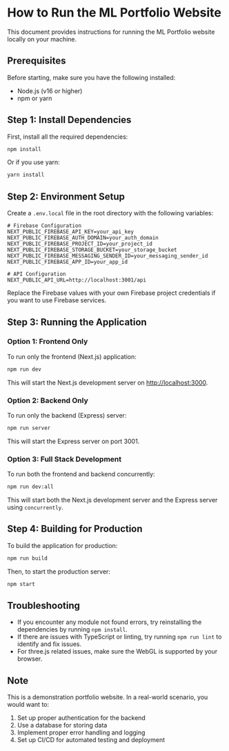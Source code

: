 # How to Run the ML Portfolio Website

This document provides instructions for running the ML Portfolio website locally on your machine.

## Prerequisites

Before starting, make sure you have the following installed:
- Node.js (v16 or higher)
- npm or yarn

## Step 1: Install Dependencies

First, install all the required dependencies:

```bash
npm install
```

Or if you use yarn:

```bash
yarn install
```

## Step 2: Environment Setup

Create a `.env.local` file in the root directory with the following variables:

```
# Firebase Configuration
NEXT_PUBLIC_FIREBASE_API_KEY=your_api_key
NEXT_PUBLIC_FIREBASE_AUTH_DOMAIN=your_auth_domain
NEXT_PUBLIC_FIREBASE_PROJECT_ID=your_project_id
NEXT_PUBLIC_FIREBASE_STORAGE_BUCKET=your_storage_bucket
NEXT_PUBLIC_FIREBASE_MESSAGING_SENDER_ID=your_messaging_sender_id
NEXT_PUBLIC_FIREBASE_APP_ID=your_app_id

# API Configuration
NEXT_PUBLIC_API_URL=http://localhost:3001/api
```

Replace the Firebase values with your own Firebase project credentials if you want to use Firebase services.

## Step 3: Running the Application

### Option 1: Frontend Only

To run only the frontend (Next.js) application:

```bash
npm run dev
```

This will start the Next.js development server on [http://localhost:3000](http://localhost:3000).

### Option 2: Backend Only

To run only the backend (Express) server:

```bash
npm run server
```

This will start the Express server on port 3001.

### Option 3: Full Stack Development

To run both the frontend and backend concurrently:

```bash
npm run dev:all
```

This will start both the Next.js development server and the Express server using `concurrently`.

## Step 4: Building for Production

To build the application for production:

```bash
npm run build
```

Then, to start the production server:

```bash
npm start
```

## Troubleshooting

- If you encounter any module not found errors, try reinstalling the dependencies by running `npm install`.
- If there are issues with TypeScript or linting, try running `npm run lint` to identify and fix issues.
- For three.js related issues, make sure the WebGL is supported by your browser.

## Note

This is a demonstration portfolio website. In a real-world scenario, you would want to:
1. Set up proper authentication for the backend
2. Use a database for storing data
3. Implement proper error handling and logging
4. Set up CI/CD for automated testing and deployment 